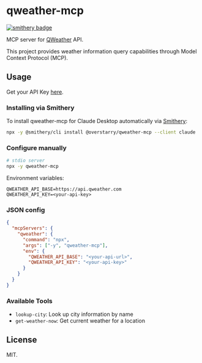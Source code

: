 # qweather-mcp
[![smithery badge](https://smithery.ai/badge/@overstarry/qweather-mcp)](https://smithery.ai/server/@overstarry/qweather-mcp)

MCP server for [QWeather](https://www.qweather.com/) API.

This project provides weather information query capabilities through Model Context Protocol (MCP).

## Usage

Get your API Key [here](https://console.qweather.com/).

### Installing via Smithery

To install qweather-mcp for Claude Desktop automatically via [Smithery](https://smithery.ai/server/@overstarry/qweather-mcp):

```bash
npx -y @smithery/cli install @overstarry/qweather-mcp --client claude
```

### Configure manually

```bash
# stdio server
npx -y qweather-mcp

```

Environment variables:

```
QWEATHER_API_BASE=https://api.qweather.com
QWEATHER_API_KEY=<your-api-key>
```

### JSON config

```json
{
  "mcpServers": {
    "qweather": {
      "command": "npx",
      "args": ["-y", "qweather-mcp"],
      "env": {
        "QWEATHER_API_BASE": "<your-api-url>",
        "QWEATHER_API_KEY": "<your-api-key>"
      }
    }
  }
}
```

### Available Tools

- `lookup-city`: Look up city information by name
- `get-weather-now`: Get current weather for a location

## License

MIT.

